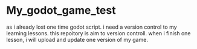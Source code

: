 # My_godot_game_test
as i already lost one time godot  script. i need a version control to my learning lessons.
this repoitory is aim to version controll. when i finish one lesson, i will upload and update one version of my game.
